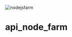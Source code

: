 ![nodejsfarm](https://github.com/user-attachments/assets/38c19ee8-a67a-41fa-9718-2cbaff97d326)
# api_node_farm
